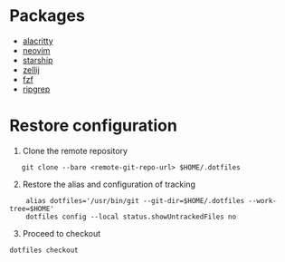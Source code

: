 # Packages
* [alacritty](https://github.com/alacritty/alacritty)
* [neovim](https://github.com/neovim/neovim)
* [starship](https://github.com/starship/starship)
* [zellij](https://github.com/zellij-org/zellij)
* [fzf](https://github.com/junegunn/fzf)
* [ripgrep](https://github.com/BurntSushi/ripgrep)

# Restore configuration
1. Clone the remote repository
 ``` 
    git clone --bare <remote-git-repo-url> $HOME/.dotfiles 
 ```
2. Restore the alias and configuration of tracking
  ```
      alias dotfiles='/usr/bin/git --git-dir=$HOME/.dotfiles --work-tree=$HOME'
      dotfiles config --local status.showUntrackedFiles no
  ```
3. Proceed to checkout
  ```
  dotfiles checkout
  ```
